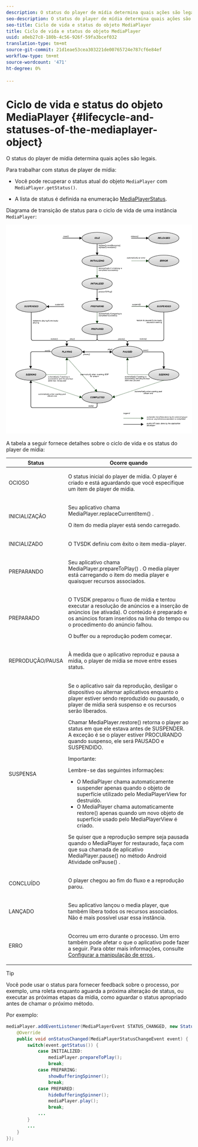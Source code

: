 ```yaml
---
description: O status do player de mídia determina quais ações são legais.
seo-description: O status do player de mídia determina quais ações são legais.
seo-title: Ciclo de vida e status do objeto MediaPlayer
title: Ciclo de vida e status do objeto MediaPlayer
uuid: a0eb27c8-180b-4c56-926f-59fa3bcef032
translation-type: tm+mt
source-git-commit: 21d1eae53cea303221de00765724e787cf6e84ef
workflow-type: tm+mt
source-wordcount: '471'
ht-degree: 0%

---
```



# Ciclo de vida e status do objeto MediaPlayer {#lifecycle-and-statuses-of-the-mediaplayer-object}

O status do player de mídia determina quais ações são legais.

Para trabalhar com status de player de mídia:

* Você pode recuperar o status atual do objeto `MediaPlayer` com `MediaPlayer.getStatus()`.

* A lista de status é definida na enumeração [MediaPlayerStatus](https://help.adobe.com/en_US/primetime/api/psdk/javadoc_2.7/com/adobe/mediacore/MediaPlayerStatus.html).

Diagrama de transição de status para o ciclo de vida de uma instância `MediaPlayer`:
<!--<a id="fig_A6425F24C7734DC681D992859D2A6743"></a>-->

![](assets/media_player_statuses.png)

A tabela a seguir fornece detalhes sobre o ciclo de vida e os status do player de mídia:

<table id="table_82757A0043EB4AACA474E6B30326A6B7"> 
 <thead> 
  <tr> 
   <th colname="col1" class="entry"> Status </th> 
   <th colname="col2" class="entry"> Ocorre quando </th> 
  </tr> 
 </thead>
 <tbody> 
  <tr> 
   <td colname="col1"> OCIOSO </td> 
   <td colname="col2"> <p>O status inicial do player de mídia. O player é criado e está aguardando que você especifique um item de player de mídia. </p> </td> 
  </tr> 
  <tr> 
   <td colname="col1"> INICIALIZAÇÃO </td> 
   <td colname="col2"> <p>Seu aplicativo chama <span class="codeph"> MediaPlayer.replaceCurrentItem() </span>. </p> <p>O item do media player está sendo carregado. </p> </td> 
  </tr> 
  <tr> 
   <td colname="col1"> INICIALIZADO </td> 
   <td colname="col2"> <p>O TVSDK definiu com êxito o item media-player. </p> </td> 
  </tr> 
  <tr> 
   <td colname="col1"> PREPARANDO </td> 
   <td colname="col2"> <p>Seu aplicativo chama <span class="codeph"> MediaPlayer.prepareToPlay() </span>. O media player está carregando o item do media player e quaisquer recursos associados. </p> </td> 
  </tr> 
  <tr> 
   <td colname="col1"> PREPARADO </td> 
   <td colname="col2"> <p>O TVSDK preparou o fluxo de mídia e tentou executar a resolução de anúncios e a inserção de anúncios (se ativada). O conteúdo é preparado e os anúncios foram inseridos na linha do tempo ou o procedimento do anúncio falhou. </p> <p>O buffer ou a reprodução podem começar. </p> </td> 
  </tr> 
  <tr> 
   <td colname="col1"> REPRODUÇÃO/PAUSA </td> 
   <td colname="col2"> <p>À medida que o aplicativo reproduz e pausa a mídia, o player de mídia se move entre esses status. </p> </td> 
  </tr> 
  <tr> 
   <td colname="col1"> SUSPENSA </td> 
   <td colname="col2"> <p>Se o aplicativo sair da reprodução, desligar o dispositivo ou alternar aplicativos enquanto o player estiver sendo reproduzido ou pausado, o player de mídia será suspenso e os recursos serão liberados. </p> <p>Chamar <span class="codeph"> MediaPlayer.restore() </span> retorna o player ao status em que ele estava antes de SUSPENDER. A exceção é se o player estiver PROCURANDO quando suspenso, ele será PAUSADO e SUSPENDIDO. </p> <p>Importante:  <p>Lembre-se das seguintes informações: 
      <ul id="ul_1B21668994D1474AAA0BE839E0D69B00"> 
       <li id="li_08459A3AB03C45588D73FA162C27A56C">O <span class="codeph"> MediaPlayer </span> chama automaticamente <span class="codeph"> suspender </span> apenas quando o objeto de superfície utilizado pelo <span class="codeph"> MediaPlayerView </span> for destruído. </li> 
       <li id="li_B9926AA2E7B9441490F37D24AE2678A1">O <span class="codeph"> MediaPlayer </span> chama automaticamente <span class="codeph"> restore() </span> apenas quando um novo objeto de superfície usado pelo <span class="codeph"> MediaPlayerView </span> é criado. </li> 
      </ul> </p> </p> <p>Se quiser que a reprodução sempre seja pausada quando o MediaPlayer for restaurado, faça com que sua chamada de aplicativo <span class="codeph"> MediaPlayer.pause() </span> no método Android Atividade <span class="codeph"> onPause() </span>. </p> </td> 
  </tr> 
  <tr> 
   <td colname="col1"> CONCLUÍDO </td> 
   <td colname="col2"> <p>O player chegou ao fim do fluxo e a reprodução parou. </p> </td> 
  </tr> 
  <tr> 
   <td colname="col1"> LANÇADO </td> 
   <td colname="col2"> <p>Seu aplicativo lançou o media player, que também libera todos os recursos associados. Não é mais possível usar essa instância. </p> </td> 
  </tr> 
  <tr> 
   <td colname="col1"> ERRO </td> 
   <td colname="col2"> <p>Ocorreu um erro durante o processo. Um erro também pode afetar o que o aplicativo pode fazer a seguir. Para obter mais informações, consulte <a href="../../../tvsdk-2.7-for-android/content-playback-options/t-psdk-android-2.7-error-handling-set-up.md#set-up-error-handling" format="dita" scope="local"> Configurar a manipulação de erros </a>. </p> </td> 
  </tr> 
 </tbody> 
</table>

>[!TIP]
>
>Você pode usar o status para fornecer feedback sobre o processo, por exemplo, uma roleta enquanto aguarda a próxima alteração de status, ou executar as próximas etapas da mídia, como aguardar o status apropriado antes de chamar o próximo método.

Por exemplo:

```java
mediaPlayer.addEventListener(MediaPlayerEvent STATUS_CHANGED, new StatusChangeEventListener() { 
    @Override  
    public void onStatusChanged(MediaPlayerStatusChangeEvent event) { 
        switch(event.getStatus()) { 
            case INITIALIZED: 
                mediaPlayer.prepareToPlay(); 
                break; 
            case PREPARING: 
                showBufferingSpinner(); 
                break; 
            case PREPARED: 
                hideBufferingSpinner(); 
                mediaPlayer.play(); 
                break; 
            ...                
        } 
        ... 
    } 
}); 
```


